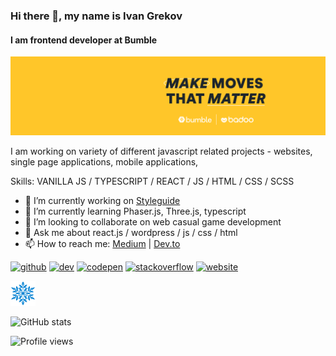 ### Hi there 👋, my name is Ivan Grekov
#### I am frontend developer at Bumble
![I am frontend developer at Bumble](https://raw.githubusercontent.com/Winner95/Winner95/master/career-logo.png)

I am working on variety of different javascript related projects - websites, single page applications, mobile applications,

Skills: VANILLA JS / TYPESCRIPT / REACT / JS / HTML / CSS / SCSS

- 🔭 I’m currently working on [Styleguide](https://github.com/badoo/styleguide) 
- 🌱 I’m currently learning Phaser.js, Three.js, typescript 
- 👯 I’m looking to collaborate on web casual game development 
- 💬 Ask me about react.js / wordpress / js / css / html 
- 📫 How to reach me: [Medium](https://medium.com/@ivangrekov) | [Dev.to](https://dev.to/igrekov) 


[<img src='https://cdn.jsdelivr.net/npm/simple-icons@3.0.1/icons/github.svg' alt='github' height='40'>](https://github.com/Winner95)  [<img src='https://cdn.jsdelivr.net/npm/simple-icons@3.0.1/icons/dev-dot-to.svg' alt='dev' height='40'>](https://dev.to/igrekov) [<img src='https://cdn.jsdelivr.net/npm/simple-icons@3.0.1/icons/codepen.svg' alt='codepen' height='40'>](https://codepen.io/Winner95)  [<img src='https://cdn.jsdelivr.net/npm/simple-icons@3.0.1/icons/stackoverflow.svg' alt='stackoverflow' height='40'>](https://stackoverflow.com/users/12487582)  [<img src='https://cdn.jsdelivr.net/npm/simple-icons@3.0.1/icons/icloud.svg' alt='website' height='40'>](https://rebrand.ly/iigrekov-portfolio)  

<a href='https://archiveprogram.github.com/'><img src='https://raw.githubusercontent.com/acervenky/animated-github-badges/master/assets/acbadge.gif' width='40' height='40'></a> 

![GitHub stats](https://github-readme-stats.vercel.app/api?username=Winner95&show_icons=true)  

![Profile views](https://gpvc.arturio.dev/Winner95)  
